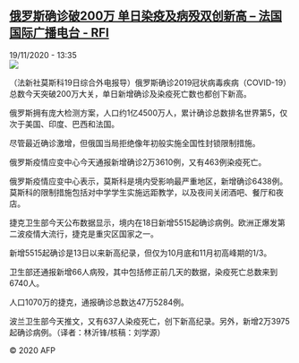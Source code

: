 <!--1605794168000-->
[俄罗斯确诊破200万 单日染疫及病殁双创新高 – 法国国际广播电台 - RFI](http://www.rfi.fr//cn/contenu/20201119-%E4%BF%84%E7%BD%97%E6%96%AF%E7%A1%AE%E8%AF%8A%E7%A0%B4200%E4%B8%87-%E5%8D%95%E6%97%A5%E6%9F%93%E7%96%AB%E5%8F%8A%E7%97%85%E6%AE%81%E5%8F%8C%E5%88%9B%E6%96%B0%E9%AB%98)
------

<div>19/11/2020 - 13:35</div><img src="https://s.rfi.fr/media/display/60e9a906-2a67-11eb-aff0-005056a98db9/w:310/p:16x9/health0001b.201119203502.jpg"><div class="t-content__body u-clearfix"><p>（法新社莫斯科19日综合外电报导）俄罗斯确诊2019冠状病毒疾病（COVID-19）总数今天突破200万大关，单日新增确诊及染疫死亡数也都创下新高。</p><p>    俄罗斯拥有庞大检测方案，人口约1亿4500万人，累计确诊总数排名世界第5，仅次于美国、印度、巴西和法国。</p><p>    尽管最近确诊激增，但俄国当局拒绝像年初般实施全国性封锁限制措施。</p><p>    俄罗斯疫情应变中心今天通报新增确诊2万3610例，又有463例染疫死亡。</p><p>    俄罗斯疫情应变中心表示，莫斯科是境内受影响最严重地区，新增确诊6438例。莫斯科的限制措施包括对中学学生实施远距教学，以及夜间关闭酒吧、餐厅和夜店。</p><p>    捷克卫生部今天公布数据显示，境内在18日新增5515起确诊病例。欧洲正爆发第二波疫情大流行，捷克是重灾区国家之一。</p><p>    新增5515起确诊是13日以来新高纪录，但仅为10月底和11月初高峰期的1/3。</p><p>    卫生部还通报新增66人病殁，其中包括修正前几天的数据，染疫死亡总数来到6740人。</p><p>    人口1070万的捷克，通报确诊总数达47万5284例。</p><p>    波兰卫生部今天推文，又有637人染疫死亡，创下新高纪录。另外，新增2万3975起确诊病例。（译者：林沂锋/核稿：刘学源）</p><p class="t-copyright">© 2020 AFP</p>        </div>
